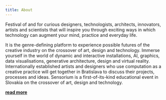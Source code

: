 ```yaml
---
title: About
---
```


Festival of and for curious designers, technologists, architects, innovators, artists and scientists that will inspire you through exciting ways in which technology can augment your mind, practice and everyday life.

It is the genre-defining platform to experience possible futures of the creative industry on the crossover of art, design and technology. Immerse yourself in the world of dynamic and interactive installations, AI, graphics, data visualisations, generative architecture, design and virtual reality. Internationally established artists and designers who use computation as a creative practice will get together in Bratislava to discuss their projects, processes and ideas. Sensorium is a first-of-its-kind educational event in Slovakia on the crossover of art, design and technology.

**[read more](/about)**
